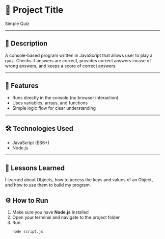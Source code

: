# 🧩 Project Title

Simple Quiz

---

## 📘 Description

A console-based program written in JavaScript that allows user to play a quiz. Checks if answers are correct, provides correct answers incase of wrong answers, and keeps a score of correct answers

---

## 🚀 Features

- Runs directly in the console (no browser interaction)
- Uses variables, arrays, and functions
- Simple logic flow for clear understanding

---

## 🛠️ Technologies Used

- JavaScript (ES6+)
- Node.js

---

## 🧠 Lessons Learned

I learned about Objects, how to access the keys and values of an Object, and how to use them to build my program.

## ⚙️ How to Run

1. Make sure you have **Node.js** installed
2. Open your terminal and navigate to the project folder
3. Run:
   ```bash
   node script.js
   ```
